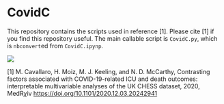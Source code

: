 # CovidC

This repository contains the scripts used in reference [1].
Please cite [1] if you find this repository useful. The main callable script is `CovidC.py`, which is
`nbconvert`ed from `CovidC.ipynp`.

![](figure/shap_death_vs_ICU.png)


[1] M. Cavallaro, H. Moiz, M. J. Keeling, and N. D. McCarthy, 
Contrasting factors associated with COVID-19-related ICU and death outcomes:
interpretable multivariable analyses of the UK CHESS dataset, 2020,
MedR$\chi$iv  https://doi.org/10.1101/2020.12.03.20242941 


